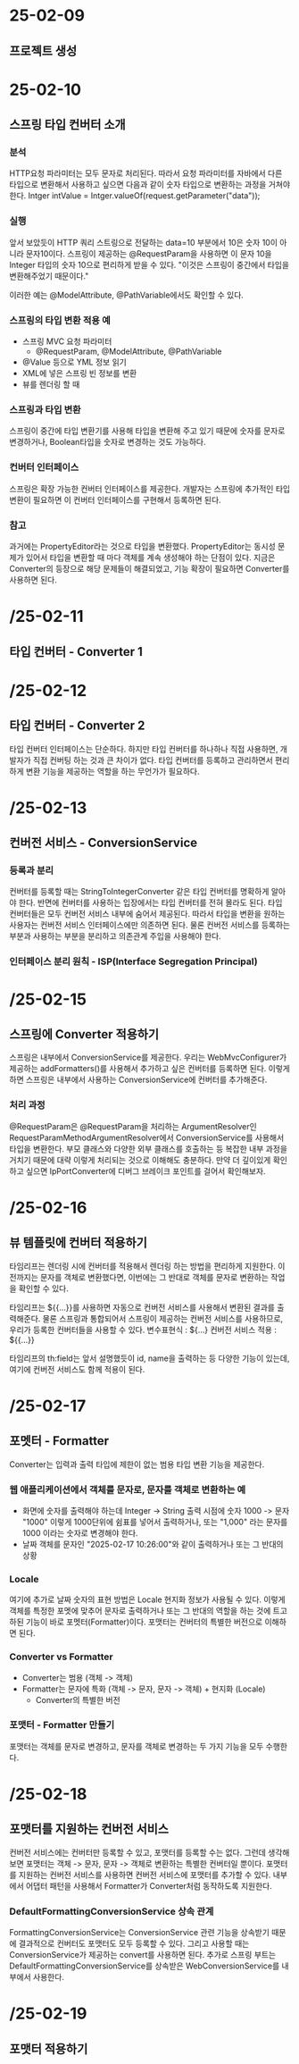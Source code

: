 # 25-02-09
## 프로젝트 생성

# 25-02-10
## 스프링 타입 컨버터 소개

### 분석
HTTP요청 파라미터는 모두 문자로 처리된다. 따라서 요청 파라미터를 자바에서 다른 타입으로 변환해서 사용하고 싶으면 
다음과 같이 숫자 타입으로 변환하는 과정을 거쳐야 한다.
Intger intValue = Intger.valueOf(request.getParameter("data"));

### 실행
앞서 보았듯이 HTTP 쿼리 스트링으로 전달하는 data=10 부분에서 10은 숫자 10이 아니라 문자10이다.
스프링이 제공하는 @RequestParam을 사용하면 이 문자 10을 Integer 타입의 숫자 10으로 편리하게 받을 수 있다.
"이것은 스프링이 중간에서 타입을 변환해주었기 때문이다."

이러한 예는 @ModelAttribute, @PathVariable에서도 확인할 수 있다.

### 스프링의 타입 변환 적용 예
- 스프링 MVC 요청 파라미터
  - @RequestParam, @ModelAttribute, @PathVariable
- @Value 등으로 YML 정보 읽기
- XML에 넣은 스프링 빈 정보를 변환
- 뷰를 렌더링 할 때

### 스프링과 타입 변환
스프링이 중간에 타입 변환기를 사용해 타입을 변환해 주고 있기 때문에 숫자를 문자로 변경하거나, Boolean타입을 숫자로 변경하는 것도 가능하다.

### 컨버터 인터페이스
스프링은 확장 가능한 컨버터 인터페이스를 제공한다.
개발자는 스프링에 추가적인 타입 변환이 필요하면 이 컨버터 인터페이스를 구현해서 등록하면 된다.

### 참고
과거에는 PropertyEditor라는 것으로 타입을 변환했다. 
PropertyEditor는 동시성 문제가 있어서 타입을 변환할 때 마다 객체를 계속 생성해야 하는 단점이 있다.
지금은 Converter의 등장으로 해당 문제들이 해결되었고, 기능 확장이 필요하면 Converter를 사용하면 된다.

# /25-02-11
## 타입 컨버터 - Converter 1

# /25-02-12
## 타입 컨버터 - Converter 2
타입 컨버터 인터페이스는 단순하다.
하지만 타입 컨버터를 하나하나 직접 사용하면, 개발자가 직접 컨버팅 하는 것과 큰 차이가 없다.
타입 컨버터를 등록하고 관리하면서 편리하게 변환 기능을 제공하는 역할을 하는 무언가가 필요하다.

# /25-02-13
## 컨버전 서비스 - ConversionService

### 등록과 분리
컨버터를 등록할 때는 StringToIntegerConverter 같은 타입 컨버터를 명확하게 알아야 한다. 
반면에 컨버터를 사용하는 입장에서는 타입 컨버터를 전혀 몰라도 된다. 타입 컨버터들은 모두 컨버전 서비스 내부에 숨어서 제공된다.
따라서 타입을 변환을 원하는 사용자는 컨버전 서비스 인터페이스에만 의존하면 된다.
물론 컨버전 서비스를 등록하는 부분과 사용하는 부분을 분리하고 의존관계 주입을 사용해야 한다.

### 인터페이스 분리 원칙 - ISP(Interface Segregation Principal)

# /25-02-15
## 스프링에 Converter 적용하기
스프링은 내부에서 ConversionService를 제공한다. 우리는 WebMvcConfigurer가 제공하는 addFormatters()를 사용해서 추가하고 싶은 컨버터를 등록하면 된다.
이렇게 하면 스프링은 내부에서 사용하는 ConversionService에 컨버터를 추가해준다.

### 처리 과정
@RequestParam은 @RequestParam을 처리하는 ArgumentResolver인 RequestParamMethodArgumentResolver에서 ConversionService를 사용해서 타입을 변환한다.
부모 클래스와 다양한 외부 클래스를 호출하는 등 복잡한 내부 과정을 거치기 때문에 대략 이렇게 처리되는 것으로 이해해도 충분하다.
만약 더 깊이있게 확인하고 싶으면 IpPortConverter에 디버그 브레이크 포인트를 걸어서 확인해보자.

# /25-02-16
## 뷰 템플릿에 컨버터 적용하기
타임리프는 렌더링 시에 컨버터를 적용해서 렌더링 하는 방법을 편리하게 지원한다.
이전까지는 문자를 객체로 변환했다면, 이번에는 그 반대로 객체를 문자로 변환하는 작업을 확인할 수 있다.

타임리프는 ${{...}}를 사용하면 자동으로 컨버전 서비스를 사용해서 변환된 결과를 출력해준다.
물론 스프링과 통합되어서 스프링이 제공하는 컨버전 서비스를 사용하므로, 우리가 등록한 컨버터들을 사용할 수 있다.
변수표현식 : ${...}
컨버전 서비스 적용 : ${{...}}

타임리프의 th:field는 앞서 설명했듯이 id, name을 출력하는 등 다양한 기능이 있는데, 여기에 컨버전 서비스도 함께 적용이 된다.

# /25-02-17
## 포멧터 - Formatter
Converter는 입력과 출력 타입에 제한이 없는 범용 타입 변환 기능을 제공한다.

### 웹 애플리케이션에서 객체를 문자로, 문자를 객체로 변환하는 예
- 화면에 숫자를 출력해야 하는데 Integer -> String 출력 시점에 숫자 1000 -> 문자 "1000" 이렇게 1000단위에 쉼표를 넣어서 출력하거나, 또는 "1,000" 라는 문자를 1000 이라는 숫자로 변경해야 한다.
- 날짜 객체를 문자인 "2025-02-17 10:26:00"와 같이 출력하거나 또는 그 반대의 상황

### Locale
여기에 추가로 날짜 숫자의 표현 방법은 Locale 현지화 정보가 사용될 수 있다.
이렇게 객체를 특정한 포멧에 맞추어 문자로 출력하거나 또는 그 반대의 역할을 하는 것에 트고하된 기능이 바로 포멧터(Formatter)이다.
포맷터는 컨버터의 특별한 버전으로 이해하면 된다.

### Converter vs Formatter
- Converter는 범용 (객체 -> 객체)
- Formatter는 문자에 특화 (객체 -> 문자, 문자 -> 객체) + 현지화 (Locale)
  - Converter의 특별한 버전
 
### 포맷터 - Formatter 만들기
포맷터는 객체를 문자로 변경하고, 문자를 객체로 변경하는 두 가지 기능을 모두 수행한다.

# /25-02-18
## 포맷터를 지원하는 컨버전 서비스
컨버전 서비스에는 컨버터만 등록할 수 있고, 포맷터를 등록할 수는 없다.
그런데 생각해보면 포맷터는 객체 -> 문자, 문자 -> 객체로 변환하는 특별한 컨버터일 뿐이다.
포맷터를 지원하는 컨버전 서비스를 사용하면 컨버전 서비스에 포맷터를 추가할 수 있다.
내부에서 어댑터 패턴을 사용해서 Formatter가 Converter처럼 동작하도록 지원한다.

### DefaultFormattingConversionService 상속 관계
FormattingConversionService는 ConversionService 관련 기능을 상속받기 때문에 결과적으로 컨버터도 포맷터도 모두 등록할 수 있다.
그리고 사용할 때는 ConversionService가 제공하는 convert를 사용하면 된다.
추가로 스프링 부트는 DefaultFormattingConversionService를 상속받은 WebConversionService를 내부에서 사용한다.

# /25-02-19
## 포맷터 적용하기


